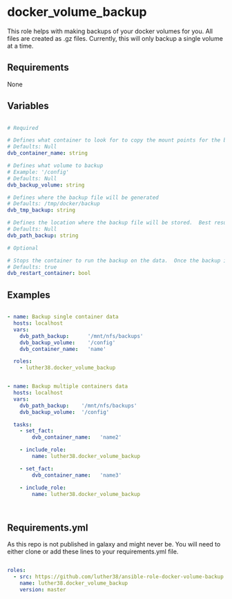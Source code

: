 # docker_volume_backup

This role helps with making backups of your docker volumes for you.
All files are created as .gz files.
Currently, this will only backup a single volume at a time.

## Requirements

None

## Variables

``` yaml

# Required

# Defines what container to look for to copy the mount points for the backup job.
# Defaults: Null
dvb_container_name: string

# Defines what volume to backup
# Example: '/config'
# Defaults: Null
dvb_backup_volume: string

# Defines where the backup file will be generated
# Defaults: /tmp/docker/backup
dvb_tmp_backup: string

# Defines the location where the backup file will be stored.  Best result, external to your host.
# Defaults: Null
dvb_path_backup: string

# Optional

# Stops the container to run the backup on the data.  Once the backup is finished it will start the container again.
# Defaults: true
dvb_restart_container: bool

```

## Examples

``` yaml

- name: Backup single container data
  hosts: localhost
  vars:
    dvb_path_backup:      '/mnt/nfs/backups'
    dvb_backup_volume:    '/config'
    dvb_container_name:   'name'

  roles:
    - luther38.docker_volume_backup

```

``` yaml

- name: Backup multiple containers data
  hosts: localhost
  vars:
    dvb_path_backup:    '/mnt/nfs/backups'
    dvb_backup_volume:  '/config'

  tasks:
    - set_fact:
        dvb_container_name:   'name2'

    - include_role:
        name: luther38.docker_volume_backup

    - set_fact:
        dvb_container_name:   'name3'

    - include_role:
        name: luther38.docker_volume_backup




```

## Requirements.yml

As this repo is not published in galaxy and might never be.  You will need to either clone or add these lines to your requirements.yml file.

``` yml

roles:
  - src: https://github.com/luther38/ansible-role-docker-volume-backup
    name: luther38.docker_volume_backup
    version: master

```

